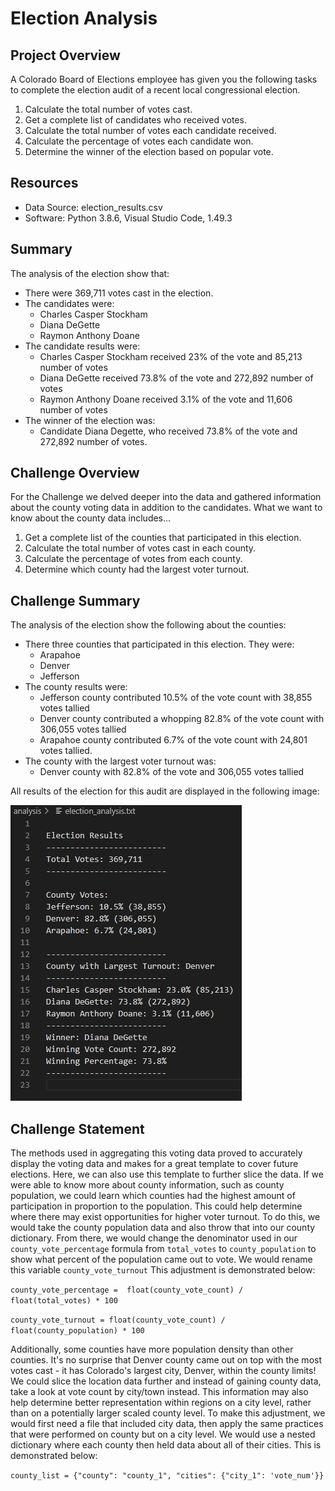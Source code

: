 # Election Analysis

## Project Overview
A Colorado Board of Elections employee has given you the following tasks to complete the election audit of a recent local congressional election.

1. Calculate the total number of votes cast.
2. Get a complete list of candidates who received votes.
3. Calculate the total number of votes each candidate received.
4. Calculate the percentage of votes each candidate won.
5. Determine the winner of the election based on popular vote.

## Resources
- Data Source: election_results.csv
- Software: Python 3.8.6, Visual Studio Code, 1.49.3

## Summary
The analysis of the election show that:
- There were 369,711 votes cast in the election.
- The candidates were:
    - Charles Casper Stockham
    - Diana DeGette
    - Raymon Anthony Doane
- The candidate results were:
    - Charles Casper Stockham received 23% of the vote and 85,213 number of votes
    - Diana DeGette received 73.8% of the vote and 272,892 number of votes
    - Raymon Anthony Doane received 3.1% of the vote and 11,606 number of votes
- The winner of the election was:
    - Candidate Diana Degette, who received 73.8% of the vote and 272,892 number of votes.
    
## Challenge Overview
For the Challenge we delved deeper into the data and gathered information about the county voting data in addition to the candidates. What we want to know about the county data includes...

1. Get a complete list of the counties that participated in this election. 
2. Calculate the total number of votes cast in each county.
3. Calculate the percentage of votes from each county.
4. Determine which county had the largest voter turnout. 

## Challenge Summary
The analysis of the election show the following about the counties:
- There three counties that participated in this election. They were:
    - Arapahoe
    - Denver
    - Jefferson
- The county results were:
    - Jefferson county contributed 10.5% of the vote count with 38,855 votes tallied
    - Denver county contributed a whopping 82.8% of the vote count with 306,055 votes tallied
    - Arapahoe county contributed 6.7% of the vote count with 24,801 votes tallied. 
- The county with the largest voter turnout was: 
    - Denver county with 82.8% of the vote and 306,055 votes tallied
    
All results of the election for this audit are displayed in the following image: 

![Election_text.PNG](Resources/Election_text.PNG)
    
## Challenge Statement
The methods used in aggregating this voting data proved to accurately display the voting data and makes for a great template to cover future elections. Here, we can also use this template to further slice the data. If we were able to know more about county information, such as county population, we could learn which counties had the highest amount of participation in proportion to the population. This could help determine where there may exist opportunities for higher voter turnout. To do this, we would take the county population data and also throw that into our county dictionary. From there, we would change the denominator used in our `county_vote_percentage` formula from `total_votes` to `county_population` to show what percent of the population came out to vote. We would rename this variable `county_vote_turnout` This adjustment is demonstrated below:

`county_vote_percentage =  float(county_vote_count) / float(total_votes) * 100`

`county_vote_turnout = float(county_vote_count) / float(county_population) * 100`

Additionally, some counties have more population density than other counties. It's no surprise that Denver county came out on top with the most votes cast - it has Colorado's largest city, Denver, within the county limits! We could slice the location data further and instead of gaining county data, take a look at vote count by city/town instead. This information may also help determine better representation within regions on a city level, rather than on a potentially larger scaled county level. To make this adjustment, we would first need a file that included city data, then apply the same practices that were performed on county but on a city level. We would use a nested dictionary where each county then held data about all of their cities. This is demonstrated below: 

`county_list = {"county": "county_1", "cities": {"city_1": 'vote_num'}}` 
